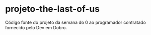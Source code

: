 # projeto-the-last-of-us
Código fonte do projeto da semana do 0 ao programador contratado fornecido pelo Dev em Dobro.
